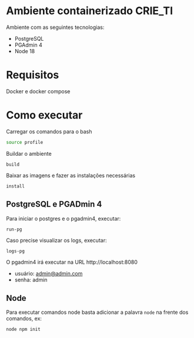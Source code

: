 # Ambiente containerizado CRIE_TI
Ambiente com as seguintes tecnologias:
- PostgreSQL
- PGAdmin 4
- Node 18

# Requisitos
Docker e docker compose

# Como executar
Carregar os comandos para o bash
```bash
source profile
```

Buildar o ambiente
```
build
```

Baixar as imagens e fazer as instalações necessárias
```
install
```

## PostgreSQL e PGADmin 4
Para iniciar o postgres e o pgadmin4, executar:
```
run-pg
```
Caso precise visualizar os logs, executar:
```
logs-pg
```

O pgadmin4 irá executar na URL http://localhost:8080
- usuário: admin@admin.com
- senha: admin

## Node
Para executar comandos node basta adicionar a palavra ```node``` na frente dos comandos, ex:
```
node npm init
```
